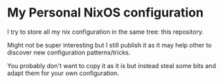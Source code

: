 # My Personal NixOS configuration

I try to store all my nix configuration in the same tree: this repository.

Might not be super interesting but I still publish it as it may help other
to discover new configuration patterns/tricks.

You probably don't want to copy it as it is but instead steal some bits
and adapt them for your own configuration.
